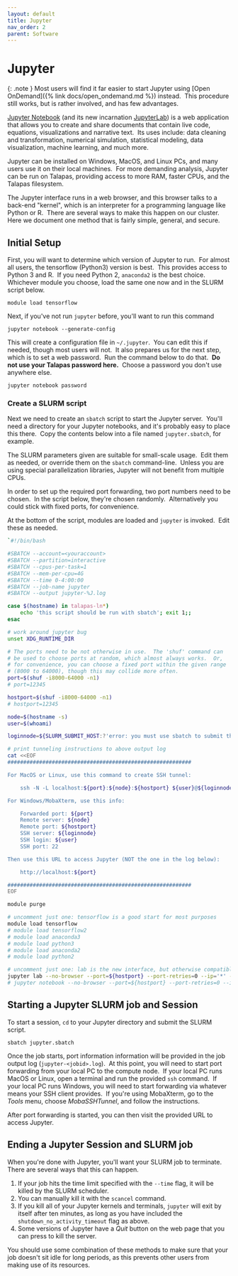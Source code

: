 ```yaml
---
layout: default
title: Jupyter
nav_order: 2
parent: Software
---
```


# Jupyter

{: .note }
Most users will find it far easier to start Jupyter using [Open OnDemand]({% link docs/open_ondemand.md %}) instead.  This procedure still works, but is rather involved, and has few advantages.

[Jupyter Notebook](https://jupyter.org) (and its new incarnation [JupyterLab](http://jupyterlab.readthedocs.io/en/stable/)) is a web application that allows you to create and share documents that contain live code, equations, visualizations and narrative text.  Its uses include: data cleaning and transformation, numerical simulation, statistical modeling, data visualization, machine learning, and much more.

Jupyter can be installed on Windows, MacOS, and Linux PCs, and many users use it on their local machines.  For more demanding analysis, Jupyter can be run on Talapas, providing access to more RAM, faster CPUs, and the Talapas filesystem.

The Jupyter interface runs in a web browser, and this browser talks to a back-end "kernel", which is an interpreter for a programming language like Python or R.  There are several ways to make this happen on our cluster.  Here we document one method that is fairly simple, general, and secure.

## Initial Setup

First, you will want to determine which version of Jupyter to run.  For almost all users, the tensorflow (Python3) version is best.  This provides access to Python 3 and R.  If you need Python 2, `anaconda2` is the best choice.  Whichever module you choose, load the same one now and in the SLURM script below.

`module load tensorflow`

Next, if you've not run `jupyter` before, you'll want to run this command

`jupyter notebook --generate-config`

This will create a configuration file in `~/.jupyter`.  You can edit this if needed, though most users will not.  It also prepares us for the next step, which is to set a web password.  Run the command below to do that.  **Do not use your Talapas password here.**  Choose a password you don't use anywhere else.

`jupyter notebook password`

### Create a SLURM script

Next we need to create an `sbatch` script to start the Jupyter server.  You'll need a directory for your Jupyter notebooks, and it's probably easy to place this there.  Copy the contents below into a file named `jupyter.sbatch`, for example.

The SLURM parameters given are suitable for small-scale usage.  Edit them as needed, or override them on the `sbatch` command-line.  Unless you are using special parallelization libraries, Jupyter will not benefit from multiple CPUs.

In order to set up the required port forwarding, two port numbers need to be chosen.  In the script below, they're chosen randomly.  Alternatively you could stick with fixed ports, for convenience.

At the bottom of the script, modules are loaded and `jupyter` is invoked.  Edit these as needed.

```bash
`#!/bin/bash

#SBATCH --account=<youraccount>
#SBATCH --partition=interactive
#SBATCH --cpus-per-task=1
#SBATCH --mem-per-cpu=4G
#SBATCH --time 0-4:00:00
#SBATCH --job-name jupyter
#SBATCH --output jupyter-%J.log

case $(hostname) in talapas-ln*)
    echo 'this script should be run with sbatch'; exit 1;;
esac

# work around jupyter bug
unset XDG_RUNTIME_DIR

# The ports need to be not otherwise in use.  The 'shuf' command can
# be used to choose ports at random, which almost always works.  Or,
# for convenience, you can choose a fixed port within the given range
# (8000 to 64000), though this may collide more often.
port=$(shuf -i8000-64000 -n1)
# port=12345

hostport=$(shuf -i8000-64000 -n1)
# hostport=12345

node=$(hostname -s)
user=$(whoami)

loginnode=${SLURM_SUBMIT_HOST:?'error: you must use sbatch to submit this script'}.uoregon.edu

# print tunneling instructions to above output log
cat <<EOF
##########################################################

For MacOS or Linux, use this command to create SSH tunnel:

    ssh -N -L localhost:${port}:${node}:${hostport} ${user}@${loginnode}

For Windows/MobaXterm, use this info:

    Forwarded port: ${port}
    Remote server: ${node}
    Remote port: ${hostport}
    SSH server: ${loginnode}
    SSH login: ${user}
    SSH port: 22

Then use this URL to access Jupyter (NOT the one in the log below):

    http://localhost:${port}

##########################################################
EOF

module purge

# uncomment just one: tensorflow is a good start for most purposes
module load tensorflow
# module load tensorflow2
# module load anaconda3
# module load python3
# module load anaconda2
# module load python2

# uncomment just one: lab is the new interface, but otherwise compatible with notebook
jupyter lab --no-browser --port=${hostport} --port-retries=0 --ip='*' --NotebookApp.shutdown_no_activity_timeout=600
# jupyter notebook --no-browser --port=${hostport} --port-retries=0 --ip='*' --NotebookApp.shutdown_no_activity_timeout=600
```

## Starting a Jupyter SLURM job and Session

To start a session, `cd` to your Jupyter directory and submit the SLURM script.

`sbatch jupyter.sbatch`

Once the job starts, port information information will be provided in the job output log (`jupyter-<jobid>.log`).  At this point, you will need to start port forwarding from your local PC to the compute node.  If your local PC runs MacOS or Linux, open a terminal and run the provided `ssh` command.  If your local PC runs Windows, you will need to start forwarding via whatever means your SSH client provides.  If you're using MobaXterm, go to the _Tools_ menu, choose _MobaSSHTunnel_, and follow the instructions.

After port forwarding is started, you can then visit the provided URL to access Jupyter.

## Ending a Jupyter Session and SLURM job

When you're done with Jupyter, you'll want your SLURM job to terminate.  There are several ways that this can happen.

1. If your job hits the time limit specified with the `--time` flag, it will be killed by the SLURM scheduler.
2. You can manually kill it with the `scancel` command.
3. If you kill all of your Jupyter kernels and terminals, `jupyter` will exit by itself after ten minutes, as long as you have included the `shutdown_no_activity_timeout` flag as above.
4. Some versions of Jupyter have a _Quit_ button on the web page that you can press to kill the server.

You should use some combination of these methods to make sure that your job doesn't sit idle for long periods, as this prevents other users from making use of its resources.
